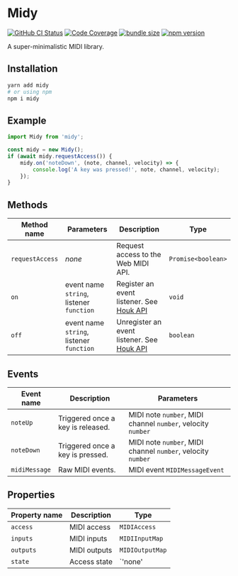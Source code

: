 # Midy

[![GitHub CI Status](https://img.shields.io/github/workflow/status/krmax44/midy/build/master)](https://github.com/krmax44/midy/actions?query=workflow%3Abuild)
[![Code Coverage](https://img.shields.io/codecov/c/github/krmax44/midy)](https://codecov.io/gh/krmax44/midy)
[![bundle size](https://img.shields.io/bundlephobia/minzip/midy)](https://bundlephobia.com/result?p=midy)
[![npm version](https://img.shields.io/npm/v/midy)](https://www.npmjs.com/package/midy)

A super-minimalistic MIDI library.

## Installation

```bash
yarn add midy
# or using npm
npm i midy
```

## Example

```js
import Midy from 'midy';

const midy = new Midy();
if (await midy.requestAccess()) {
	midy.on('noteDown', (note, channel, velocity) => {
		console.log('A key was pressed!', note, channel, velocity);
	});
}
```

## Methods

| Method name     | Parameters                               | Description                                                                        | Type               |
| --------------- | ---------------------------------------- | ---------------------------------------------------------------------------------- | ------------------ |
| `requestAccess` | _none_                                   | Request access to the Web MIDI API.                                                | `Promise<boolean>` |
| `on`            | event name `string`, listener `function` | Register an event listener. See [Houk API](https://github.com/krmax44/houk/#api)   | `void`             |
| `off`           | event name `string`, listener `function` | Unregister an event listener. See [Houk API](https://github.com/krmax44/houk/#api) | `boolean`          |

## Events

| Event name    | Description                       | Parameters                                                   |
| ------------- | --------------------------------- | ------------------------------------------------------------ |
| `noteUp`      | Triggered once a key is released. | MIDI note `number`, MIDI channel `number`, velocity `number` |
| `noteDown`    | Triggered once a key is pressed.  | MIDI note `number`, MIDI channel `number`, velocity `number` |
| `midiMessage` | Raw MIDI events.                  | MIDI event `MIDIMessageEvent`                                |

## Properties

| Property name | Description  | Type            |
| ------------- | ------------ | --------------- |
| `access`      | MIDI access  | `MIDIAccess`    |
| `inputs`      | MIDI inputs  | `MIDIInputMap`  |
| `outputs`     | MIDI outputs | `MIDIOutputMap` |
| `state`       | Access state | `'none'         | 'pending' | 'granted' | 'denied'` |
